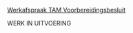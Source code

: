 [Werkafspraak TAM Voorbereidingsbesluit](https://geonovum.github.io/ROST/waTAMvbbesluit/)

WERK IN UITVOERING
